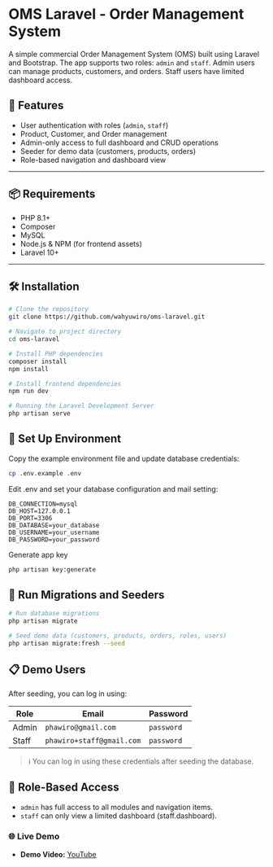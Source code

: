 # OMS Laravel - Order Management System

A simple commercial Order Management System (OMS) built using Laravel and Bootstrap. The app supports two roles: `admin` and `staff`. Admin users can manage products, customers, and orders. Staff users have limited dashboard access.

## 🚀 Features

- User authentication with roles (`admin`, `staff`)
- Product, Customer, and Order management
- Admin-only access to full dashboard and CRUD operations
- Seeder for demo data (customers, products, orders)
- Role-based navigation and dashboard view

---

## 📦 Requirements

- PHP 8.1+
- Composer
- MySQL
- Node.js & NPM (for frontend assets)
- Laravel 10+

---

## 🛠️ Installation

```bash
# Clone the repository
git clone https://github.com/wahyuwiro/oms-laravel.git

# Navigate to project directory
cd oms-laravel

# Install PHP dependencies
composer install
npm install

# Install frontend dependencies
npm run dev

# Running the Laravel Development Server
php artisan serve
```

## 🔧 Set Up Environment
Copy the example environment file and update database credentials:
```bash
cp .env.example .env
```
Edit .env and set your database configuration and mail setting:
```base
DB_CONNECTION=mysql
DB_HOST=127.0.0.1
DB_PORT=3306
DB_DATABASE=your_database
DB_USERNAME=your_username
DB_PASSWORD=your_password
```

Generate app key
```bash
php artisan key:generate
```

## 🧪 Run Migrations and Seeders

```bash
# Run database migrations
php artisan migrate

# Seed demo data (customers, products, orders, roles, users)
php artisan migrate:fresh --seed
```

## 📋 Demo Users
After seeding, you can log in using:

| Role   | Email                    | Password  |
|--------|--------------------------|-----------|
| Admin  | `phawiro@gmail.com`      | `password`|
| Staff  | `phawiro+staff@gmail.com`| `password`|

> ℹ️ You can log in using these credentials after seeding the database.

## 🧩 Role-Based Access
- ```admin``` has full access to all modules and navigation items.
- ```staff``` can only view a limited dashboard (staff.dashboard).

### 🌐 Live Demo

- **Demo Video:** [YouTube](https://youtu.be/1J_flXzE3XY)
